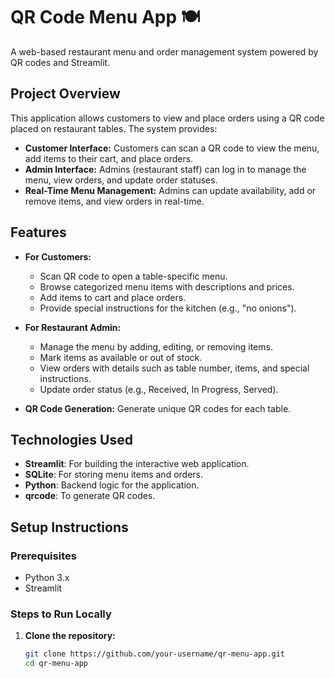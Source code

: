 # QR Code Menu App 🍽️

A web-based restaurant menu and order management system powered by QR codes and Streamlit.

## Project Overview

This application allows customers to view and place orders using a QR code placed on restaurant tables. The system provides:

- **Customer Interface:** Customers can scan a QR code to view the menu, add items to their cart, and place orders.
- **Admin Interface:** Admins (restaurant staff) can log in to manage the menu, view orders, and update order statuses.
- **Real-Time Menu Management:** Admins can update availability, add or remove items, and view orders in real-time.

## Features

- **For Customers:**
  - Scan QR code to open a table-specific menu.
  - Browse categorized menu items with descriptions and prices.
  - Add items to cart and place orders.
  - Provide special instructions for the kitchen (e.g., "no onions").
  
- **For Restaurant Admin:**
  - Manage the menu by adding, editing, or removing items.
  - Mark items as available or out of stock.
  - View orders with details such as table number, items, and special instructions.
  - Update order status (e.g., Received, In Progress, Served).
  
- **QR Code Generation:** Generate unique QR codes for each table.

## Technologies Used

- **Streamlit**: For building the interactive web application.
- **SQLite**: For storing menu items and orders.
- **Python**: Backend logic for the application.
- **qrcode**: To generate QR codes.

## Setup Instructions

### Prerequisites

- Python 3.x
- Streamlit

### Steps to Run Locally

1. **Clone the repository:**
   ```bash
   git clone https://github.com/your-username/qr-menu-app.git
   cd qr-menu-app
